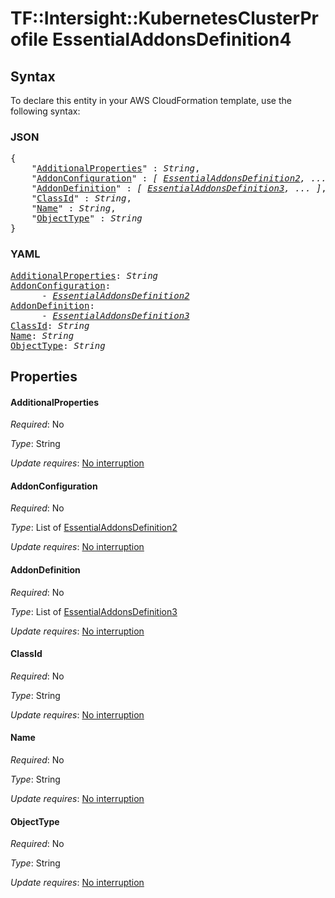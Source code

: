 # TF::Intersight::KubernetesClusterProfile EssentialAddonsDefinition4

## Syntax

To declare this entity in your AWS CloudFormation template, use the following syntax:

### JSON

<pre>
{
    "<a href="#additionalproperties" title="AdditionalProperties">AdditionalProperties</a>" : <i>String</i>,
    "<a href="#addonconfiguration" title="AddonConfiguration">AddonConfiguration</a>" : <i>[ <a href="essentialaddonsdefinition2.md">EssentialAddonsDefinition2</a>, ... ]</i>,
    "<a href="#addondefinition" title="AddonDefinition">AddonDefinition</a>" : <i>[ <a href="essentialaddonsdefinition3.md">EssentialAddonsDefinition3</a>, ... ]</i>,
    "<a href="#classid" title="ClassId">ClassId</a>" : <i>String</i>,
    "<a href="#name" title="Name">Name</a>" : <i>String</i>,
    "<a href="#objecttype" title="ObjectType">ObjectType</a>" : <i>String</i>
}
</pre>

### YAML

<pre>
<a href="#additionalproperties" title="AdditionalProperties">AdditionalProperties</a>: <i>String</i>
<a href="#addonconfiguration" title="AddonConfiguration">AddonConfiguration</a>: <i>
      - <a href="essentialaddonsdefinition2.md">EssentialAddonsDefinition2</a></i>
<a href="#addondefinition" title="AddonDefinition">AddonDefinition</a>: <i>
      - <a href="essentialaddonsdefinition3.md">EssentialAddonsDefinition3</a></i>
<a href="#classid" title="ClassId">ClassId</a>: <i>String</i>
<a href="#name" title="Name">Name</a>: <i>String</i>
<a href="#objecttype" title="ObjectType">ObjectType</a>: <i>String</i>
</pre>

## Properties

#### AdditionalProperties

_Required_: No

_Type_: String

_Update requires_: [No interruption](https://docs.aws.amazon.com/AWSCloudFormation/latest/UserGuide/using-cfn-updating-stacks-update-behaviors.html#update-no-interrupt)

#### AddonConfiguration

_Required_: No

_Type_: List of <a href="essentialaddonsdefinition2.md">EssentialAddonsDefinition2</a>

_Update requires_: [No interruption](https://docs.aws.amazon.com/AWSCloudFormation/latest/UserGuide/using-cfn-updating-stacks-update-behaviors.html#update-no-interrupt)

#### AddonDefinition

_Required_: No

_Type_: List of <a href="essentialaddonsdefinition3.md">EssentialAddonsDefinition3</a>

_Update requires_: [No interruption](https://docs.aws.amazon.com/AWSCloudFormation/latest/UserGuide/using-cfn-updating-stacks-update-behaviors.html#update-no-interrupt)

#### ClassId

_Required_: No

_Type_: String

_Update requires_: [No interruption](https://docs.aws.amazon.com/AWSCloudFormation/latest/UserGuide/using-cfn-updating-stacks-update-behaviors.html#update-no-interrupt)

#### Name

_Required_: No

_Type_: String

_Update requires_: [No interruption](https://docs.aws.amazon.com/AWSCloudFormation/latest/UserGuide/using-cfn-updating-stacks-update-behaviors.html#update-no-interrupt)

#### ObjectType

_Required_: No

_Type_: String

_Update requires_: [No interruption](https://docs.aws.amazon.com/AWSCloudFormation/latest/UserGuide/using-cfn-updating-stacks-update-behaviors.html#update-no-interrupt)


